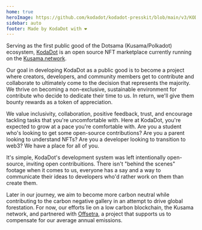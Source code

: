 ```yaml
---
home: true
heroImage: https://github.com/kodadot/kodadot-presskit/blob/main/v3/KODA_v3.png?raw=true
sidebar: auto
footer: Made by KodaDot with ❤️
---
```

Serving as the first public good of the Dotsama (Kusama/Polkadot) ecosystem, [KodaDot](https://kodadot.xyz) is an open source NFT marketplace currently running on the [Kusama.network](https://kusama.network). 

Our goal in developing KodaDot as a public good is to become a project where creators, developers, and community members get to contribute and collaborate to ultimately come to the decision that represents the majority. We thrive on becoming a non-exclusive, sustainable environment for contribute who decide to dedicate their time to us. In return, we'll give them bounty rewards as a token of appreciation.  

We value inclusivity, collaboration, positive feedback, trust, and encourage tackling tasks that you're uncomfortable with. Here at KodaDot, you're expected to grow at a pace you're comfortable with. Are you a student who's looking to get some open-source contributions? Are you a parent looking to understand NFTs? Are you a developer looking to transition to web3? We have a place for all of you.

It's simple, KodaDot's development system was left intentionally open-source, inviting open contribuitions. There isn't "behind the scenes" footage when it comes to us, everyone has a say and a way to communicate their ideas to developers who'd rather work on them than create them.


Later in our journey, we aim to become more carbon neutral while contributing to the carbon negative gallery in an attempt to drive global forestation. For now, our efforts lie on a low carbon blockchain, the Kusama network, and partnered with [Offsetra](https://offsetra.com/), a project that supports us to compensate for our average annual emissions.

